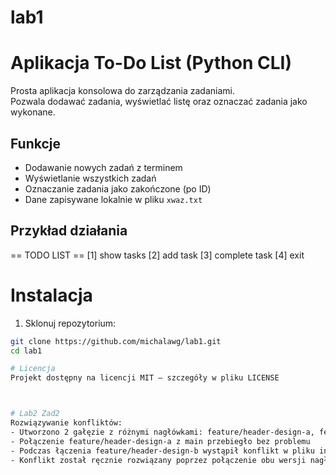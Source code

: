 # lab1

# Aplikacja To-Do List (Python CLI)

Prosta aplikacja konsolowa do zarządzania zadaniami.  
Pozwala dodawać zadania, wyświetlać listę oraz oznaczać zadania jako wykonane.

## Funkcje

- Dodawanie nowych zadań z terminem
- Wyświetlanie wszystkich zadań
- Oznaczanie zadania jako zakończone (po ID)
- Dane zapisywane lokalnie w pliku `xwaz.txt`

## Przykład działania

== TODO LIST ==
[1] show tasks
[2] add task
[3] complete task
[4] exit

# Instalacja

1. Sklonuj repozytorium:

```bash
git clone https://github.com/michalawg/lab1.git
cd lab1

# Licencja
Projekt dostępny na licencji MIT – szczegóły w pliku LICENSE



# Lab2 Zad2
Rozwiązywanie konfliktów:
- Utworzono 2 gałęzie z różnymi nagłówkami: feature/header-design-a, feature/header-design-b
- Połączenie feature/header-design-a z main przebiegło bez problemu
- Podczas łączenia feature/header-design-b wystąpił konflikt w pliku index.html
- Konflikt został ręcznie rozwiązany poprzez połączenie obu wersji nagłówków
